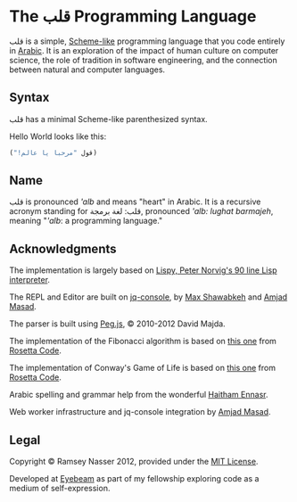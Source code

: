 The قلب Programming Language
===========================
‫&lrm;قلب‬ is a simple, [Scheme-like](http://en.wikipedia.org/wiki/Scheme_language) programming language
that you code entirely in [Arabic](http://en.wikipedia.org/wiki/Modern_Standard_Arabic). It is an
exploration of the impact of human culture on computer science, the role of tradition in software
engineering, and the connection between natural and computer languages.

Syntax
------
‫&lrm;قلب‬ has a minimal Scheme-like parenthesized syntax.

Hello World looks like this:

```scheme
‫(قول "مرحبا يا عالم!")
```


Name
----
&lrm;قلب is pronounced *'alb* and means "heart" in Arabic. It is a recursive acronym standing for قلب: لغة برمجة,
pronounced *'alb: lughat barmajeh*, meaning "*'alb*: a programming language."

Acknowledgments
---------------
The implementation is largely based on [Lispy, Peter Norvig's 90 line Lisp interpreter](http://norvig.com/lispy.html).

The REPL and Editor are built on [jq-console](http://replit.github.com/jq-console/), by [Max Shawabkeh](http://max99x.com/) and [Amjad Masad](http://twitter.com/amjad_masad).

The parser is built using [Peg.js](http://pegjs.majda.cz/), &copy; 2010-2012 David Majda.

The implementation of the Fibonacci algorithm is based on [this one](http://rosettacode.org/wiki/Fibonacci_sequence#Scheme) from [Rosetta Code](http://rosettacode.org/).

The implementation of Conway's Game of Life is based on [this one](http://rosettacode.org/wiki/Conway%27s_Game_of_Life#Scheme) from [Rosetta Code](http://rosettacode.org/).

Arabic spelling and grammar help from the wonderful [Haitham Ennasr](https://twitter.com/e_n_n_a_s_r).

Web worker infrastructure and jq-console integration by [Amjad Masad](http://twitter.com/amjad_masad).

Legal
-----
Copyright &copy; Ramsey Nasser 2012, provided under the [MIT License](http://opensource.org/licenses/MIT).

Developed at [Eyebeam](http://eyebeam.org/) as part of my fellowship exploring code as a medium of self-expression.
